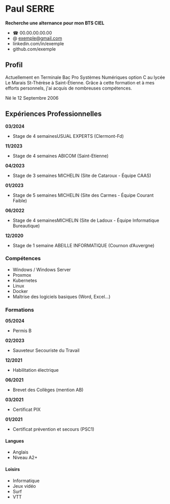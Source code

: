 # Paul SERRE

**Recherche une alternance pour mon BTS CIEL**


- ☎  00.00.00.00.00
- @ exemple@gmail.com
- linkedin.com/in/exemple 
- github.com/exemple	

## Profil
Actuellement en Terminale Bac Pro Systèmes Numériques option C au lycée Le Marais St-Thérèse à Saint-Étienne. Grâce à cette formation et à mes efforts personnels, j'ai acquis de nombreuses compétences.

Né le 12 Septembre 2006

## Expériences Professionnelles

**03/2024**
- Stage de 4 semainesUSUAL EXPERTS (Clermont-Fd)
 
**11/2023**
- Stage de 4 semaines 
ABICOM (Saint-Etienne)

**04/2023**
- Stage de 3 semaines 
MICHELIN (Site de Cataroux - Équipe CAAS)

**01/2023**
- Stage de 5 semaines
MICHELIN (Site des Carmes - Équipe Courant Faible)

**06/2022**
- Stage de 4 semainesMICHELIN (Site de Ladoux - Équipe Informatique Bureautique)

**12/2020**
- Stage de 1 semaine
ABEILLE INFORMATIQUE (Cournon d’Auvergne)

### Compétences

- Windows / Windows Server
- Proxmox
- Kubernetes
- Linux
- Docker
- Maîtrise des logiciels basiques (Word, Excel...) 

### Formations

**05/2024**
- Permis B

**02/2023**
- Sauveteur Secouriste du Travail

**12/2021**
- Habilitation électrique

**06/2021**
- Brevet des Collèges (mention AB)

**03/2021**
- Certificat PIX

**01/2021**
- Certificat prévention et secours (PSC1)


#### Langues
- Anglais
- Niveau A2+


#### Loisirs
- Informatique
- Jeux vidéo
- Surf
- VTT	




